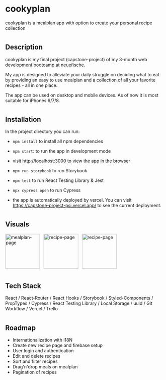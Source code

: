 # cookyplan

cookyplan is a mealplan app with option to create your personal recipe collection

#

## Description

cookyplan is my final project (capstone-project) of my 3-month web development bootcamp at neuefische.

My app is designed to alleviate your daily struggle on deciding what to eat by providing an easy to use mealplan and a collection of all your favorite recipes - all in one place.

The app can be used on desktop and mobile devices. As of now it is most suitable for iPhones 6/7/8.

#

## Installation

In the project directory you can run:

- `npm install` to install all npm dependencies

- `npm start`: to run the app in development mode
- visit http://localhost:3000 to view the app in the browser
- `npm run storybook` to run Storybook

- `npm test` to run React Testing Library & Jest

- `npx cypress open` to run Cypress

- the app is automatically deployed by vercel. You can visit https://capstone-project-psi.vercel.app/ to see the current deployment.

#

## Visuals

<img width="110" alt="mealplan-page" src="https://user-images.githubusercontent.com/37314329/91606994-74e69200-e973-11ea-9f27-0d3012a73071.png">
&nbsp;

<img width="110" alt="recipe-page" src="https://user-images.githubusercontent.com/37314329/91607055-8af45280-e973-11ea-802f-24cf6b50e1ae.png">
&nbsp;

<img width="110" alt="recipe-page" src="https://user-images.githubusercontent.com/37314329/91607131-ac553e80-e973-11ea-9db4-d5e4e2738612.png">

#

## Tech Stack

React / React-Router / React Hooks / Storybook / Styled-Components / PropTypes / Cypress / React Testing Library / Local Storage / uuid / Git Workflow / Vercel / Trello

#

## Roadmap

- Internationalization with i18N
- Create new recipe page and firebase setup
- User login and authentication
- Edit and delete recipes
- Sort and filter recipes
- Drag'n'drop meals on mealplan
- Pagination of recipes
